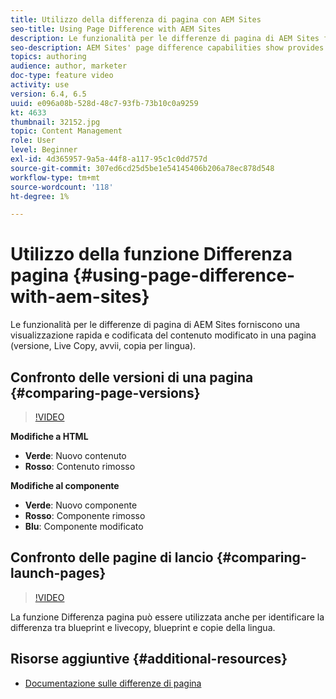 ```yaml
---
title: Utilizzo della differenza di pagina con AEM Sites
seo-title: Using Page Difference with AEM Sites
description: Le funzionalità per le differenze di pagina di AEM Sites forniscono una visualizzazione rapida e codificata del contenuto modificato in una pagina (versione, Live Copy, avvii, copia per lingua).
seo-description: AEM Sites' page difference capabilities show provides a quick, color-coded view of what content has changed in a page (version, live copy, launches, language copy).
topics: authoring
audience: author, marketer
doc-type: feature video
activity: use
version: 6.4, 6.5
uuid: e096a08b-528d-48c7-93fb-73b10c0a9259
kt: 4633
thumbnail: 32152.jpg
topic: Content Management
role: User
level: Beginner
exl-id: 4d365957-9a5a-44f8-a117-95c1c0dd757d
source-git-commit: 307ed6cd25d5be1e54145406b206a78ec878d548
workflow-type: tm+mt
source-wordcount: '118'
ht-degree: 1%

---
```


# Utilizzo della funzione Differenza pagina {#using-page-difference-with-aem-sites}

Le funzionalità per le differenze di pagina di AEM Sites forniscono una visualizzazione rapida e codificata del contenuto modificato in una pagina (versione, Live Copy, avvii, copia per lingua).

## Confronto delle versioni di una pagina {#comparing-page-versions}

>[!VIDEO](https://video.tv.adobe.com/v/32152?quality=9&learn=on)

**Modifiche a HTML**

* **Verde**: Nuovo contenuto
* **Rosso**: Contenuto rimosso

**Modifiche al componente**

* **Verde**: Nuovo componente
* **Rosso**: Componente rimosso
* **Blu**: Componente modificato

## Confronto delle pagine di lancio {#comparing-launch-pages}

>[!VIDEO](https://video.tv.adobe.com/v/17746/?quality=9&learn=on)

La funzione Differenza pagina può essere utilizzata anche per identificare la differenza tra blueprint e livecopy, blueprint e copie della lingua.

## Risorse aggiuntive {#additional-resources}

* [Documentazione sulle differenze di pagina](https://experienceleague.adobe.com/docs/experience-manager-65/authoring/siteandpage/page-diff.html)

